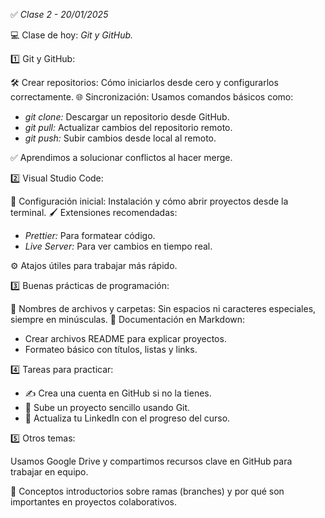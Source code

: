 ✅ *Clase 2 - 20/01/2025*

💻 Clase de hoy: *Git y GitHub.*

1️⃣ Git y GitHub:

🛠 Crear repositorios: Cómo iniciarlos desde cero y configurarlos correctamente.
🌐 Sincronización: Usamos comandos básicos como:

- *git clone:* Descargar un repositorio desde GitHub.
- *git pull:* Actualizar cambios del repositorio remoto.
- *git push:* Subir cambios desde local al remoto.

✅ Aprendimos a solucionar conflictos al hacer merge.

2️⃣ Visual Studio Code:

🚀 Configuración inicial: Instalación y cómo abrir proyectos desde la terminal.
🖌 Extensiones recomendadas:

- *Prettier:* Para formatear código.
- *Live Server:* Para ver cambios en tiempo real.

⚙ Atajos útiles para trabajar más rápido.

3️⃣ Buenas prácticas de programación:

📁 Nombres de archivos y carpetas: Sin espacios ni caracteres especiales, siempre en minúsculas.
📜 Documentación en Markdown:

- Crear archivos README para explicar proyectos.
- Formateo básico con títulos, listas y links.

4️⃣ Tareas para practicar:

- ✍ Crea una cuenta en GitHub si no la tienes.
- 💾 Sube un proyecto sencillo usando Git.
- 🔗 Actualiza tu LinkedIn con el progreso del curso.

5️⃣ Otros temas:

Usamos Google Drive y compartimos recursos clave en GitHub para trabajar en equipo.

🌟 Conceptos introductorios sobre ramas (branches) y por qué son importantes en proyectos colaborativos.